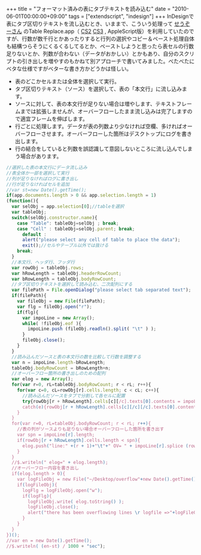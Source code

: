 +++
title = "フォーマット済みの表にタブテキストを読み込む"
date = "2010-06-01T00:00:00+09:00"
tags = ["extendscript", "indesign"]
+++
InDesignで表にタブ区切りテキストを流し込むとき、いままで、こういう処理って [せうぞーさん](http://d.hatena.ne.jp/seuzo/) のTable Replace.app（ [CS2](http://www.seuzo.jp/st/AS_InDesignCS2/index.html)   [CS3](http://www.seuzo.jp/st/scripts_InDesignCS3/index.html) , AppleScript版）を利用していたのですが、行数が数千行とかあったりすると行列の選択やコピー＆ペースト処理自体も結構つらそうにくるくるしてるとか、ペーストしようと思ったら表セルの行数足りないとか、列数が合わない（データがおかしい）とかもあり、自分のスクリプトの引き出しを増やすのもかねて別アプローチで書いてみました。べたべたにベタな仕様ですがベターな書き方かどうかは怪しい。
<ul>
<li>表のどこかセルまたは全体を選択して実行。</li>
<li>タブ区切りテキスト（ソース）を選択して、表の「本文行」に流し込みます。</li>
<li>ソースに対して、表の本文行が足りない場合は増やします、テキストフレームまでは拡張しませんが、オーバーフローしたまま流し込みは完了しますので適宜フレームを伸ばします。</li>
<li>行ごとに処理します。データが表の列数より少なければ空欄、多ければオーバーフローさせます。オーバーフローした箇所はデスクトップにログを書き出します。</li>
<li>行の結合をしていると列数を誤認識して意図しないところに流し込んでしまう場合があります。</li>
</ul>

```js
//選択した表の本文行にデータ流し込み
//表全体か一部を選択して実行
//列が足りなければログに書き出し
//行が足りなければセルを追加
//var st=new Date().getTime();
if(app.documents.length > 0 && app.selection.length = 1)
(function(){
  var selObj = app.selection[0];//tableを選択
  var tableObj;
  switch(selObj.constructor.name){
    case "Table": tableObj=selObj ; break;
    case "Cell" : tableObj=selObj.parent; break;
      default :
      alert("please select any cell of table to place the data");
      exit();//セルやテーブル以外では抜ける
    break;
  }
  //本文行、ヘッダ行、フッダ行
  var rowObj = tableObj.rows;
  var hRowLength = tableObj.headerRowCount;
  var bRowLength = tableObj.bodyRowCount;
  //タブ区切りテキストを選択して読み込む、二次配列にする
  var filePath = File.openDialog("please select tab separated text");
  if(filePath){
    var fileObj = new File(filePath);
    var flg = fileObj.open("r");
    if(flg){
      var impoLine = new Array();
      while( !fileObj.eof ){
        impoLine.push (fileObj.readln().split( "\t" ) );
      }
      fileObj.close();
    }
  }
  //読み込んだソースと表の本文行の数を比較して行数を調整する
  var n = impoLine.length-bRowLength;
  tableObj.bodyRowCount = bRowLength+n;
  //オーバーフロー箇所の書き出しのための配列
  var elog = new Array();
  for(var r=0, rL=tableObj.bodyRowCount; r < rL; r++){
    for(var c=0, cL=rowObj[r].cells.length; c < cL; c++){
      //読み込んだソースをタブで分割して各セルに配置
      try{rowObj[r + hRowLength].cells[c][/c].texts[0].contents = impoLine[r][c][/c];}
      catch(e){rowObj[r + hRowLength].cells[c][/c][/c].texts[0].contents = "";}
    }
  }
  for(var r=0, rL=tableObj.bodyRowCount; r < rL; r++){
    //表の列がソースよりも足りない場合オーバーフローした箇所を書き出す
    var spn = impoLine[r].length;
    if(rowObj[r + hRowLength].cells.length < spn){
      elog.push("line:" +(r + 1)+"\t"+" OV= " + impoLine[r].splice (rowObj[r].cells.length, spn) + " \r" );
    }
  }
  //$.writeln(" elog=" + elog.length);
  //オーバーフロー内容を書き出し
  if(elog.length > 0){
    var logFileObj = new File("~/Desktop/overflow"+new Date().getTime().toString()+".txt");
    if(logFileObj){
      logFlg = logFileObj.open("w");
      if(logFlg){
        logFileObj.write( elog.toString() );
        logFileObj.close();
        alert("there has been overflowing lines \r logfile =>"+logFileObj);
      }
    }
  }
})();
//var en = new Date().getTime();
//$.writeln( (en-st) / 1000 + "sec");
```